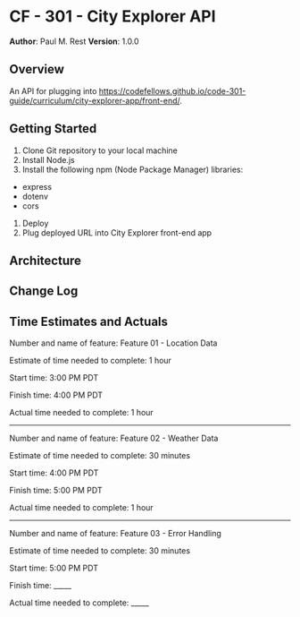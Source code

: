 # CF - 301 - City Explorer API

**Author**: Paul M. Rest
**Version**: 1.0.0

## Overview
An API for plugging into https://codefellows.github.io/code-301-guide/curriculum/city-explorer-app/front-end/.

## Getting Started
1. Clone Git repository to your local machine
1. Install Node.js
1. Install the following npm (Node Package Manager) libraries:
* express
* dotenv
* cors
1. Deploy
1. Plug deployed URL into City Explorer front-end app

## Architecture


## Change Log
<!-- Use this area to document the iterative changes made to your application as each feature is successfully implemented. Use time stamps. Here's an examples:

01-01-2001 4:59pm - Application now has a fully-functional express server, with a GET route for the location resource.

## Credits and Collaborations
<!-- Give credit (and a link) to other people or resources that helped you build this application. -->

## Time Estimates and Actuals

Number and name of feature: Feature 01 - Location Data

Estimate of time needed to complete: 1 hour

Start time: 3:00 PM PDT

Finish time: 4:00 PM PDT

Actual time needed to complete: 1 hour

***

Number and name of feature: Feature 02 - Weather Data

Estimate of time needed to complete: 30 minutes

Start time: 4:00 PM PDT

Finish time: 5:00 PM PDT

Actual time needed to complete: 1 hour

***

Number and name of feature: Feature 03 - Error Handling

Estimate of time needed to complete: 30 minutes

Start time: 5:00 PM PDT

Finish time: _____

Actual time needed to complete: _____